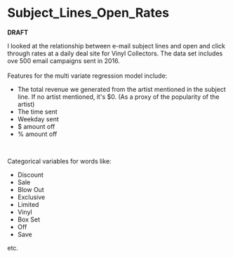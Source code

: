 # Subject_Lines_Open_Rates

**DRAFT**

I looked at the relationship between e-mail subject lines and open and click through rates at a daily deal site for Vinyl Collectors.
The data set includes ove 500 email campaigns sent in 2016.<br />
<br />
Features for the multi variate regression model include:
* The total revenue we generated from the artist mentioned in the subject line. If no artist mentioned, it's $0. (As a proxy of the popularity of the artist)
* The time sent
* Weekday sent
* $ amount off 
* % amount off
<br />

Categorical variables for words like:
* Discount
* Sale
* Blow Out
* Exclusive
* Limited
* Vinyl
* Box Set
* Off
* Save

etc.



